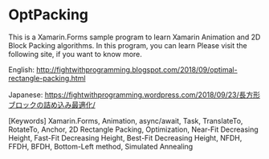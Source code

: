 # OptPacking

This is a Xamarin.Forms sample program to learn Xamarin Animation and 2D Block Packing algorithms.  In this program, you can learn 
Please visit the following site, if you want to know more.


English: http://fightwithprogramming.blogspot.com/2018/09/optimal-rectangle-packing.html

Japanese: https://fightwithprogramming.wordpress.com/2018/09/23/長方形ブロックの詰め込み最適化/

[Keywords] Xamarin.Forms, Animation, async/await, Task, TranslateTo, RotateTo, Anchor, 2D Rectangle Packing, Optimization, Near-Fit Decreasing Height, Fast-Fit Decreasing Height, Best-Fit Decreasing Height, NFDH, FFDH, BFDH, Bottom-Left method, Simulated Annealing
